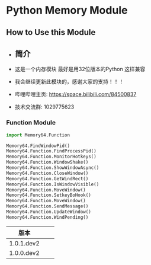 # Python Memory Module

## How to Use this Module

- ## 简介

- 这是一个内存模块 最好是用32位版本的Python 这样兼容

- 我会继续更新此模块的，感谢大家的支持！！！

- 哔哩哔哩主页: https://space.bilibili.com/84500837

- 技术交流群: 1029775623

### Function Module

```python
import Memory64.Function

Memory64.FindWindowPid()
Memory64.Function.FindProcessPid()
Memory64.Function.MonitorHotkeys()
Memory64.Function.WindowShake()
Memory64.Function.ShowWindowAsync()
Memory64.Function.CloseWindow()
Memory64.Function.GetWindRect()
Memory64.Function.IsWindowVisible()
Memory64.Function.MoveWindow()
Memory64.Function.SetkeyBoHook()
Memory64.Function.MoveWindow()
Memory64.Function.SendMessage()
Memory64.Function.UpdateWindow()
Memory64.Function.WindPending()
```

| 版本       |      |      |
| ---------- | ---- | ---- |
| 1.0.1.dev2 |      |      |
| 1.0.0.dev2 |      |      |

